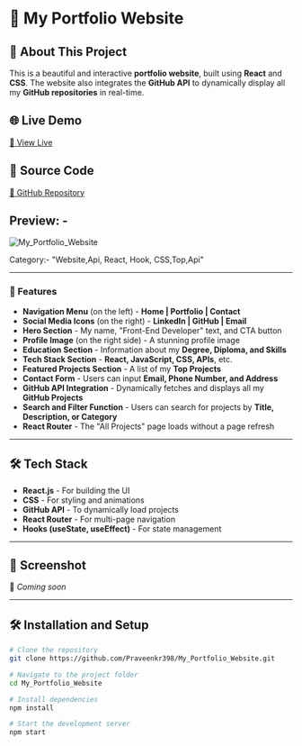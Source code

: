 # 🚀 My Portfolio Website


## 📖 About This Project
This is a beautiful and interactive **portfolio website**, built using **React** and **CSS**. The website also integrates the **GitHub API** to dynamically display all my **GitHub repositories** in real-time.

## 🌐 Live Demo
[🔗 View Live](https://ipraveenkr398.netlify.app/)

## 📂 Source Code
[🔗 GitHub Repository](https://github.com/Praveenkr398/My_Portfolio_Website)

## Preview: - 
![My_Portfolio_Website](https://github.com/user-attachments/assets/fd4e8f2a-7f61-43d1-98ca-5aa1d284165b)

Category:- "Website,Api, React, Hook, CSS,Top,Api"

---

### 🎨 Features
- **Navigation Menu** (on the left) - **Home | Portfolio | Contact**
- **Social Media Icons** (on the right) - **LinkedIn | GitHub | Email**
- **Hero Section** - My name, "Front-End Developer" text, and CTA button
- **Profile Image** (on the right side) - A stunning profile image
- **Education Section** - Information about my **Degree, Diploma, and Skills**
- **Tech Stack Section** - **React, JavaScript, CSS, APIs**, etc.
- **Featured Projects Section** - A list of my **Top Projects**
- **Contact Form** - Users can input **Email, Phone Number, and Address**
- **GitHub API Integration** - Dynamically fetches and displays all my **GitHub Projects**
- **Search and Filter Function** - Users can search for projects by **Title, Description, or Category**
- **React Router** - The "All Projects" page loads without a page refresh

---

## 🛠 Tech Stack
- **React.js** - For building the UI
- **CSS** - For styling and animations
- **GitHub API** - To dynamically load projects
- **React Router** - For multi-page navigation
- **Hooks (useState, useEffect)** - For state management

---

## 📸 Screenshot
🚀 *Coming soon*

---

## 🛠 Installation and Setup
```bash
# Clone the repository
git clone https://github.com/Praveenkr398/My_Portfolio_Website.git

# Navigate to the project folder
cd My_Portfolio_Website

# Install dependencies
npm install

# Start the development server
npm start
